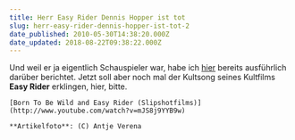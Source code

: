 ```yaml
---
title: Herr Easy Rider Dennis Hopper ist tot
slug: herr-easy-rider-dennis-hopper-ist-tot-2
date_published: 2010-05-30T14:38:20.000Z
date_updated: 2018-08-22T09:38:22.000Z
---
```


Und weil er ja eigentlich Schauspieler war, habe ich [hier](__GHOST_URL__/30/herr-easy-rider-dennis-hopper-ist-tot) bereits ausführlich darüber berichtet. Jetzt soll aber noch mal der Kultsong seines Kultfilms **Easy Rider** erklingen, hier, bitte.

`[Born To Be Wild and Easy Rider (Slipshotfilms)](http://www.youtube.com/watch?v=mJS8j9YYB9w)`

`**Artikelfoto**: (C) Antje Verena`
